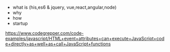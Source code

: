  - what is (his,es6 & jquery, vue,react,angular,node)
  - why 
  - how
  - startup



https://www.codegrepper.com/code-examples/javascript/HTML+event+attributes+can+execute+JavaScript+code+directly+as+well+as+call+JavaScript+functions
